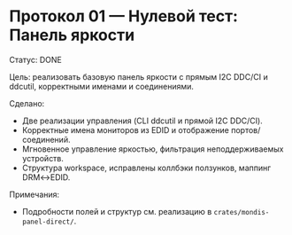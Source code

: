 # Протокол 01 — Нулевой тест: Панель яркости

Статус: DONE

Цель: реализовать базовую панель яркости с прямым I2C DDC/CI и ddcutil, корректными именами и соединениями.

Сделано:
- Две реализации управления (CLI ddcutil и прямой I2C DDC/CI).
- Корректные имена мониторов из EDID и отображение портов/соединений.
- Мгновенное управление яркостью, фильтрация неподдерживаемых устройств.
- Структура workspace, исправлены коллбэки ползунков, маппинг DRM↔EDID.

Примечания:
- Подробности полей и структур см. реализацию в `crates/mondis-panel-direct/`.
